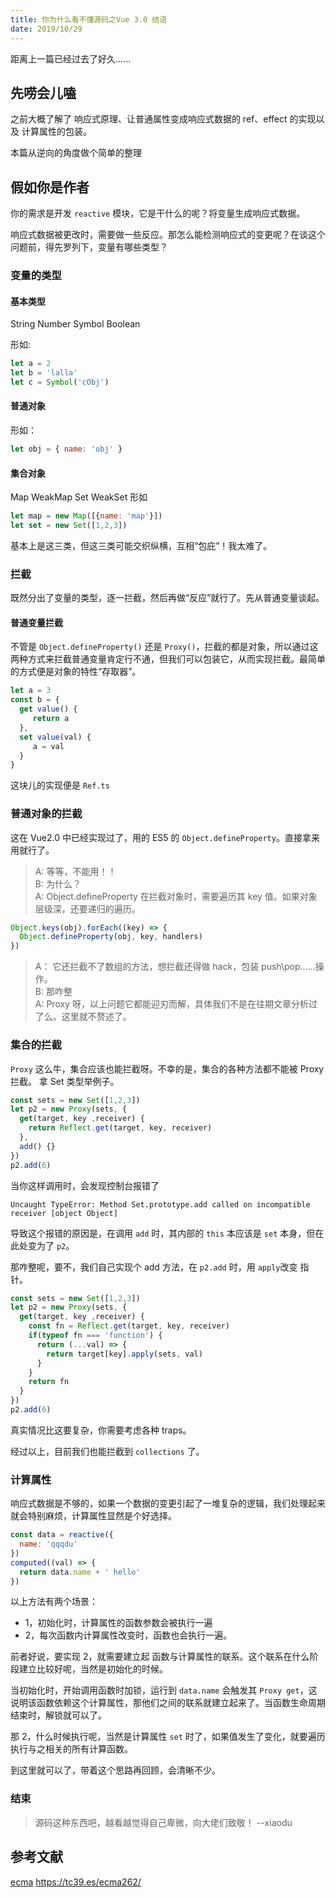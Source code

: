```yaml
---
title: 你为什么看不懂源码之Vue 3.0 结语
date: 2019/10/29
---
```

距离上一篇已经过去了好久......  

## 先唠会儿嗑
之前大概了解了 响应式原理、让普通属性变成响应式数据的 ref、effect 的实现以及 计算属性的包装。  
  
本篇从逆向的角度做个简单的整理

## 假如你是作者

你的需求是开发 `reactive` 模块，它是干什么的呢？将变量生成响应式数据。  

响应式数据被更改时，需要做一些反应。那怎么能检测响应式的变更呢？在谈这个问题前，得先罗列下，变量有哪些类型？  

### 变量的类型  

#### 基本类型

String Number Symbol Boolean

形如:  

```javascript
let a = 2
let b = 'lalla'
let c = Symbol('cObj')
```

#### 普通对象

形如：

```javascript
let obj = { name: 'obj' }
```

#### 集合对象

Map WeakMap Set WeakSet
形如

```javascript
let map = new Map([{name: 'map'}])
let set = new Set([1,2,3])
```

基本上是这三类，但这三类可能交织纵横，互相“包庇”！我太难了。

### 拦截

既然分出了变量的类型，逐一拦截，然后再做“反应”就行了。先从普通变量谈起。

#### 普通变量拦截

不管是 `Object.defineProperty()` 还是 `Proxy()`，拦截的都是对象，所以通过这两种方式来拦截普通变量肯定行不通，但我们可以包装它，从而实现拦截。最简单的方式便是对象的特性“存取器”。

```javascript
let a = 3
const b = {
  get value() {
     return a
  },
  set value(val) {
     a = val
  }
}
```

这块儿的实现便是 `Ref.ts`

### 普通对象的拦截

这在 Vue2.0 中已经实现过了，用的 ES5 的 `Object.defineProperty`。直接拿来用就行了。  

> A:  等等，不能用！！  
> B: 为什么？  
>A: Object.defineProperty 在拦截对象时，需要遍历其 key 值。如果对象层级深，还要递归的遍历。
```javascript
Object.keys(obj).forEach((key) => {
  Object.defineProperty(obj, key, handlers)
})
```
>A： 它还拦截不了数组的方法，想拦截还得做 hack，包装 push\pop......操作。  
>B: 那咋整  
>A: Proxy 呀，以上问题它都能迎刃而解，具体我们不是在往期文章分析过了么。这里就不赘述了。

### 集合的拦截

`Proxy` 这么牛，集合应该也能拦截呀。不幸的是，集合的各种方法都不能被 Proxy 拦截。
拿 Set 类型举例子。  

```javascript
const sets = new Set([1,2,3])
let p2 = new Proxy(sets, {
  get(target, key ,receiver) {
    return Reflect.get(target, key, receiver)
  },
  add() {}
})
p2.add(6)
```

当你这样调用时，会发现控制台报错了  

`Uncaught TypeError: Method Set.prototype.add called on incompatible receiver [object Object]`

导致这个报错的原因是，在调用 `add` 时，其内部的 `this` 本应该是 `set` 本身，但在此处变为了 `p2`。

那咋整呢，要不，我们自己实现个 add 方法，在 `p2.add` 时，用 `apply`改变 指针。
```typescript
const sets = new Set([1,2,3])
let p2 = new Proxy(sets, {
  get(target, key ,receiver) {
    const fn = Reflect.get(target, key, receiver)
    if(typeof fn === 'function') {
      return (...val) => {
        return target[key].apply(sets, val)
      }
    }
    return fn
  }
})
p2.add(6)
```
真实情况比这要复杂，你需要考虑各种 traps。  

经过以上，目前我们也能拦截到 `collections` 了。

### 计算属性

响应式数据是不够的，如果一个数据的变更引起了一堆复杂的逻辑，我们处理起来就会特别麻烦，计算属性显然是个好选择。  

```javascript
const data = reactive({
  name: 'qqqdu'
})
computed((val) => {
  return data.name + ' hello'
})
```

以上方法有两个场景：  

- 1，初始化时，计算属性的函数参数会被执行一遍
- 2，每次函数内计算属性改变时，函数也会执行一遍。

前者好说，要实现 2，就需要建立起 函数与计算属性的联系。这个联系在什么阶段建立比较好呢，当然是初始化的时候。  

当初始化时，开始调用函数时加锁，运行到 `data.name` 会触发其 `Proxy get`，这说明该函数依赖这个计算属性，那他们之间的联系就建立起来了。当函数生命周期结束时，解锁就可以了。  

那 2，什么时候执行呢，当然是计算属性 `set` 时了，如果值发生了变化，就要遍历执行与之相关的所有计算函数。  

到这里就可以了，带着这个思路再回顾，会清晰不少。

### 结束  

> 源码这种东西吧，越看越觉得自己卑微，向大佬们致敬！  --xiaodu

## 参考文献  
[ecma](https://www.ecma-international.org/ecma-262/6.0/#sec-array-exotic-objects)
https://tc39.es/ecma262/